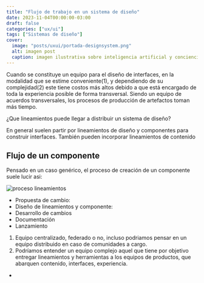 ```yaml
---
title: "Flujo de trabajo en un sistema de diseño"
date: 2023-11-04T00:00:00-03:00
draft: false
categories: ["ux/ui"]
tags: ["Sistemas de diseño"]
cover:
  image: "posts/uxui/portada-designsystem.png"
  alt: imagen post
  caption: imagen ilustrativa sobre inteligencia artificial y conciencia
---
```


Cuando se constituye un equipo para el diseño de interfaces, en la modalidad que se estime conveniente(1), y dependiendo de su complejidad(2) este tiene costos más altos debido a que está encargado de toda la experiencia posible de forma transversal. Siendo un equipo de acuerdos transversales, los procesos de producción de artefactos toman más tiempo. 

¿Que lineamientos puede llegar a distribuir un sistema de diseño?

En general suelen partir por lineamientos de diseño y componentes para construir interfaces. También pueden incorporar lineamientos de contenido


## Flujo de un componente

Pensado en un caso genérico, el proceso de creación de un componente suele lucir asi:

![proceso lineamientos](/posts/grafico-ds-process.png)


- Propuesta de cambio:
- Diseño de lineamientos y componente:
- Desarrollo de cambios
- Documentación
- Lanzamiento




1. Equipo centralizado, federado o no, incluso podriamos pensar en un equipo distribuido en caso de comunidades a cargo.
2. Podríamos entender un equipo complejo aquel que tiene por objetivo entregar lineamientos y herramientas a los equipos de productos, que abarquen contenido, interfaces, experiencia.
*